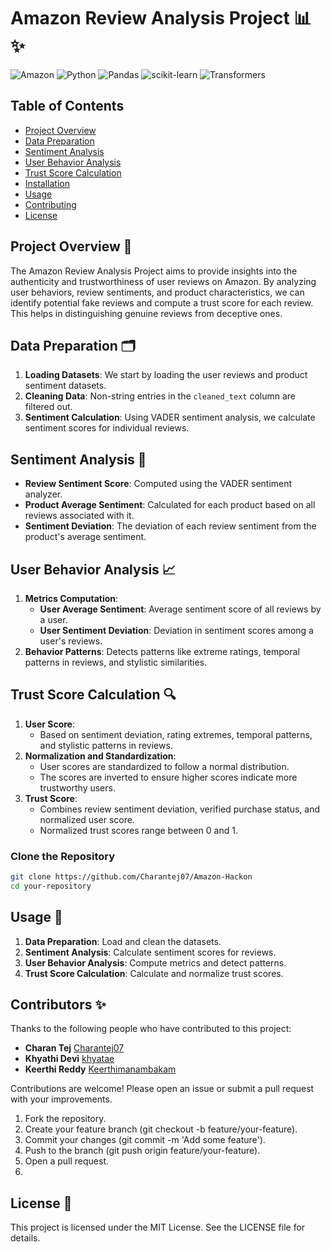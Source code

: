 # Amazon Review Analysis Project 📊✨

![Amazon](https://img.shields.io/badge/Amazon-Review%20Analysis-orange?style=for-the-badge&logo=amazon)
![Python](https://img.shields.io/badge/Python-3.8+-blue?style=for-the-badge&logo=python)
![Pandas](https://img.shields.io/badge/Pandas-1.2+-blue?style=for-the-badge&logo=pandas)
![scikit-learn](https://img.shields.io/badge/scikit--learn-0.24+-blue?style=for-the-badge&logo=scikit-learn)
![Transformers](https://img.shields.io/badge/Transformers-4.0+-blue?style=for-the-badge&logo=transformers)

## Table of Contents

- [Project Overview](#project-overview)
- [Data Preparation](#data-preparation)
- [Sentiment Analysis](#sentiment-analysis)
- [User Behavior Analysis](#user-behavior-analysis)
- [Trust Score Calculation](#trust-score-calculation)
- [Installation](#installation)
- [Usage](#usage)
- [Contributing](#contributing)
- [License](#license)

## Project Overview 📘

The Amazon Review Analysis Project aims to provide insights into the authenticity and trustworthiness of user reviews on Amazon. By analyzing user behaviors, review sentiments, and product characteristics, we can identify potential fake reviews and compute a trust score for each review. This helps in distinguishing genuine reviews from deceptive ones.

## Data Preparation 🗂️

1. **Loading Datasets**: We start by loading the user reviews and product sentiment datasets.
2. **Cleaning Data**: Non-string entries in the `cleaned_text` column are filtered out.
3. **Sentiment Calculation**: Using VADER sentiment analysis, we calculate sentiment scores for individual reviews.

## Sentiment Analysis 🧠

- **Review Sentiment Score**: Computed using the VADER sentiment analyzer.
- **Product Average Sentiment**: Calculated for each product based on all reviews associated with it.
- **Sentiment Deviation**: The deviation of each review sentiment from the product's average sentiment.

## User Behavior Analysis 📈

1. **Metrics Computation**:
   - **User Average Sentiment**: Average sentiment score of all reviews by a user.
   - **User Sentiment Deviation**: Deviation in sentiment scores among a user's reviews.
2. **Behavior Patterns**: Detects patterns like extreme ratings, temporal patterns in reviews, and stylistic similarities.

## Trust Score Calculation 🔍

1. **User Score**:
   - Based on sentiment deviation, rating extremes, temporal patterns, and stylistic patterns in reviews.
2. **Normalization and Standardization**:
   - User scores are standardized to follow a normal distribution.
   - The scores are inverted to ensure higher scores indicate more trustworthy users.
3. **Trust Score**:
   - Combines review sentiment deviation, verified purchase status, and normalized user score.
   - Normalized trust scores range between 0 and 1.

### Clone the Repository

```bash
git clone https://github.com/Charantej07/Amazon-Hackon
cd your-repository
```

## Usage 🚀

1. **Data Preparation**: Load and clean the datasets.
2. **Sentiment Analysis**: Calculate sentiment scores for reviews.
3. **User Behavior Analysis**: Compute metrics and detect patterns.
4. **Trust Score Calculation**: Calculate and normalize trust scores.


## Contributors ✨

Thanks to the following people who have contributed to this project:

- **Charan Tej** [Charantej07](https://github.com/Charantej07)
- **Khyathi Devi** [khyatae](https://github.com/khyatae)
- **Keerthi Reddy** [Keerthimanambakam](https://github.com/Keerthimanambakam)

Contributions are welcome! Please open an issue or submit a pull request with your improvements.

1. Fork the repository.
2. Create your feature branch (git checkout -b feature/your-feature).
3. Commit your changes (git commit -m 'Add some feature').
4. Push to the branch (git push origin feature/your-feature).
5. Open a pull request.
6. 
## License 📄
This project is licensed under the MIT License. See the LICENSE file for details.
